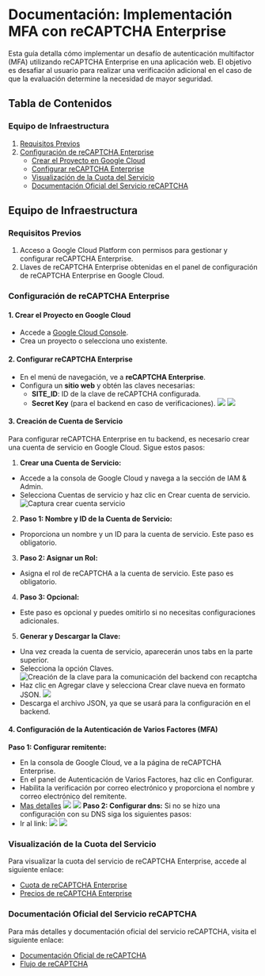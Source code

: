 # Documentación: Implementación MFA con reCAPTCHA Enterprise

Esta guía detalla cómo implementar un desafío de autenticación multifactor (MFA) utilizando reCAPTCHA Enterprise en una aplicación web. El objetivo es desafiar al usuario para realizar una verificación adicional en el caso de que la evaluación determine la necesidad de mayor seguridad.

## Tabla de Contenidos

### Equipo de Infraestructura

1. [Requisitos Previos](#requisitos-previos)
2. [Configuración de reCAPTCHA Enterprise](#configuración-de-recaptcha-enterprise)
   - [Crear el Proyecto en Google Cloud](#1-crear-el-proyecto-en-google-cloud)
   - [Configurar reCAPTCHA Enterprise](#2-configurar-recaptcha-enterprise)
   - [Visualización de la Cuota del Servicio](#4-visualización-de-la-cuota-del-servicio)
   - [Documentación Oficial del Servicio reCAPTCHA](#5-documentación-oficial-del-servicio-recaptcha)


## Equipo de Infraestructura

### Requisitos Previos

1. Acceso a Google Cloud Platform con permisos para gestionar y configurar reCAPTCHA Enterprise.
2. Llaves de reCAPTCHA Enterprise obtenidas en el panel de configuración de reCAPTCHA Enterprise en Google Cloud.

### Configuración de reCAPTCHA Enterprise

#### 1. Crear el Proyecto en Google Cloud
   - Accede a [Google Cloud Console](https://console.cloud.google.com/).
   - Crea un proyecto o selecciona uno existente.

#### 2. Configurar reCAPTCHA Enterprise
   - En el menú de navegación, ve a **reCAPTCHA Enterprise**.
   - Configura un **sitio web** y obtén las claves necesarias:
     - **SITE_ID**: ID de la clave de reCAPTCHA configurada.
     - **Secret Key** (para el backend en caso de verificaciones).
     ![](./reCAPTCHA-CAPTURE/site-ket-clave-recaptcha.png)
     ![](./reCAPTCHA-CAPTURE/site-ket-clave-recaptcha.png)

#### 3. Creación de Cuenta de Servicio
Para configurar reCAPTCHA Enterprise en tu backend, es necesario crear una cuenta de servicio en Google Cloud. Sigue estos pasos:

1. **Crear una Cuenta de Servicio:**

- Accede a la consola de Google Cloud y navega a la sección de IAM & Admin.
- Selecciona Cuentas de servicio y haz clic en Crear cuenta de servicio.
![Captura crear cuenta servicio](./reCAPTCHA-CAPTURE/Create-cuenta-servicio.png)
2. **Paso 1: Nombre y ID de la Cuenta de Servicio:**

- Proporciona un nombre y un ID para la cuenta de servicio. Este paso es obligatorio.
3. **Paso 2: Asignar un Rol:**

- Asigna el rol de reCAPTCHA a la cuenta de servicio. Este paso es obligatorio.
4. **Paso 3: Opcional:**

- Este paso es opcional y puedes omitirlo si no necesitas configuraciones adicionales.
5. **Generar y Descargar la Clave:**

- Una vez creada la cuenta de servicio, aparecerán unos tabs en la parte superior.
- Selecciona la opción Claves.
![Creación de la clave para la comunicación del backend con recaptcha](./reCAPTCHA-CAPTURE/create-clave-service-account.png)
- Haz clic en Agregar clave y selecciona Crear clave nueva en formato JSON.
![](./reCAPTCHA-CAPTURE/create-clave-service-account.png)
- Descarga el archivo JSON, ya que se usará para la configuración en el backend.

#### 4. Configuración de la Autenticación de Varios Factores (MFA)
**Paso 1: Configurar remitente:**
   - En la consola de Google Cloud, ve a la página de reCAPTCHA Enterprise.
   - En el panel de Autenticación de Varios Factores, haz clic en Configurar.
   - Habilita la verificación por correo electrónico y proporciona el nombre y correo electrónico del remitente.   
   - [Mas detalles](https://console.cloud.google.com/security/recaptcha/settings?hl=es-419&project=unified-sensor-148719)
   ![](/reCAPTCHA-CAPTURE/MFA1.png)
   ![](/reCAPTCHA-CAPTURE/MMFA2.png)
**Paso 2: Configurar dns:**
   Si no se hizo una configuración con su DNS siga los siguientes pasos:
   - Ir al link: [](https://search.google.com/search-console)
   ![](/reCAPTCHA-CAPTURE/config-domain-mfa.png)
   ![](/reCAPTCHA-CAPTURE/config-domain-mfa2.png)


### Visualización de la Cuota del Servicio
   Para visualizar la cuota del servicio de reCAPTCHA Enterprise, accede al siguiente enlace:
   - [Cuota de reCAPTCHA Enterprise](https://console.cloud.google.com/apis/api/recaptchaenterprise.googleapis.com/quotas?hl=es&project=unified-sensor-148719)
   - [Precios de reCAPTCHA Enterprise](https://cloud.google.com/security/products/recaptcha?hl=es-419#pricing)

### Documentación Oficial del Servicio reCAPTCHA
   Para más detalles y documentación oficial del servicio reCAPTCHA, visita el siguiente enlace:
   - [Documentación Oficial de reCAPTCHA](https://cloud.google.com/recaptcha-enterprise/docs)
   - [Flujo de reCAPTCHA](https://cloud.google.com/recaptcha/docs/overview?hl=es-419)

